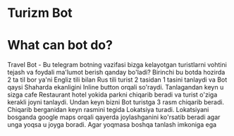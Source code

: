 ﻿# Turizm Bot
# What can bot do?

Travel Bot - Bu telegram botning vazifasi bizga kelayotgan turistlarni vohtini tejash va foydali ma'lumot berish qanday bo'ladi? 
Birinchi bu botda hozirda 2 ta til bor ya'ni Engliz tili bilan Rus tili turist 2 tasidan 1 tasini tanlaydi va Bot qaysi Shaharda ekanligini Inline button orqali so'raydi. Tanlagandan keyn u sizga cafe Restaurant hotel yokida parkni chiqarib beradi va turist o'ziga kerakli joyni tanlaydi. Undan keyn bizni Bot turistga 3 rasm chiqarib beradi. Chiqarib berganidan keyn rasmini tegida Lokatsiya turadi. Lokatsiyani bosganda google maps orqali qayerda joylashganini ko'rsatib beradi agar unga yoqsa u joyga boradi. Agar yoqmasa boshqa tanlash imkoniga ega 

